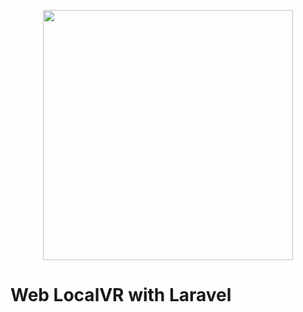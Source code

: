 <p align="center"><a href="https://localvr.net" target="_blank"><img src="https://localvr.net/images/logoamblletres.png" width="400"></a></p>
<h1>Web LocalVR with Laravel</h1>
